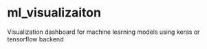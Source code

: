 # ml_visualizaiton
Visualization dashboard for machine learning models using keras or tensorflow backend
